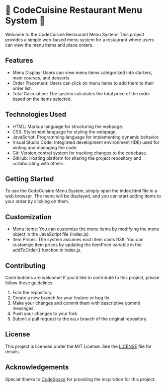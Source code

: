 # 🍝 CodeCuisine Restaurant Menu System 🥖

Welcome to the CodeCuisine Restaurant Menu System! This project provides a simple web-based menu system for a restaurant where users can view the menu items and place orders.

## Features

- Menu Display: Users can view menu items categorized into starters, main courses, and desserts.
- Order Placement: Users can click on menu items to add them to their order list.
- Total Calculation: The system calculates the total price of the order based on the items selected.

## Technologies Used

- HTML: Markup language for structuring the webpage.
- CSS: Stylesheet language for styling the webpage.
- JavaScript: Programming language for implementing dynamic behavior.
- Visual Studio Code: Integrated development environment (IDE) used for writing and managing the code.
- Git: Version control system for tracking changes to the codebase.
- GitHub: Hosting platform for sharing the project repository and collaborating with others.

## Getting Started

To use the CodeCuisine Menu System, simply open the index.html file in a web browser. The menu will be displayed, and you can start adding items to your order by clicking on them.

## Customization

- Menu Items: You can customize the menu items by modifying the menu object in the JavaScript file (index.js).
- Item Prices: The system assumes each item costs R38. You can customize item prices by updating the itemPrice variable in the addToOrder() function in index.js.

## Contributing

Contributions are welcome! If you'd like to contribute to this project, please follow these guidelines:

1. Fork the repository.
2. Create a new branch for your feature or bug fix.
3. Make your changes and commit them with descriptive commit messages.
4. Push your changes to your fork.
5. Submit a pull request to the `main` branch of the original repository.

## License

This project is licensed under the MIT License. See the [LICENSE](LICENSE) file for details.

## Acknowledgements

Special thanks to [CodeSpace](https://) for providing the inspiration for this project.